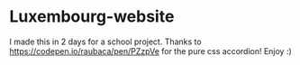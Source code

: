 # Luxembourg-website

I made this in 2 days for a school project. Thanks to https://codepen.io/raubaca/pen/PZzpVe for the pure css accordion! Enjoy :)
